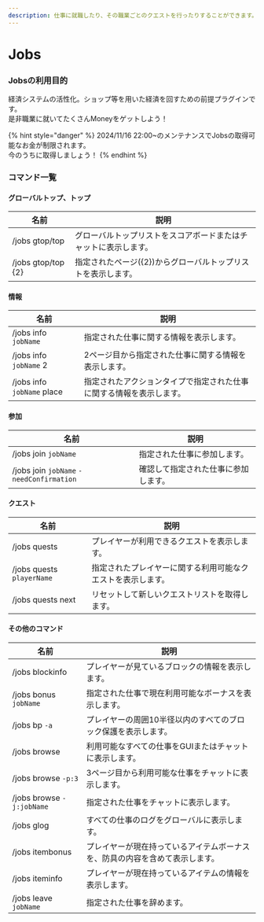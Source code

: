 ```yaml
---
description: 仕事に就職したり、その職業ごとのクエストを行ったりすることができます。
---
```


# Jobs

### Jobsの利用目的

経済システムの活性化。ショップ等を用いた経済を回すための前提プラグインです。\
是非職業に就いてたくさんMoneyをゲットしよう！

{% hint style="danger" %}
2024/11/16 22:00\~のメンテナンスでJobsの取得可能なお金が制限されます。\
今のうちに取得しましょう！
{% endhint %}



### コマンド一覧



#### グローバルトップ、トップ

| 名前                 | 説明                                |
| ------------------ | --------------------------------- |
| /jobs gtop/top     | グローバルトップリストをスコアボードまたはチャットに表示します。  |
| /jobs gtop/top {2} | 指定されたページ({2})からグローバルトップリストを表示します。 |

#### 情報

| 名前                         | 説明                                 |
| -------------------------- | ---------------------------------- |
| /jobs info `jobName`       | 指定された仕事に関する情報を表示します。               |
| /jobs info `jobName` 2     | 2ページ目から指定された仕事に関する情報を表示します。        |
| /jobs info `jobName` place | 指定されたアクションタイプで指定された仕事に関する情報を表示します。 |

#### 参加

| 名前                                       | 説明                 |
| ---------------------------------------- | ------------------ |
| /jobs join `jobName`                     | 指定された仕事に参加します。     |
| /jobs join `jobName` `-needConfirmation` | 確認して指定された仕事に参加します。 |

#### クエスト

| 名前                        | 説明                             |
| ------------------------- | ------------------------------ |
| /jobs quests              | プレイヤーが利用できるクエストを表示します。         |
| /jobs quests `playerName` | 指定されたプレイヤーに関する利用可能なクエストを表示します。 |
| /jobs quests next         | リセットして新しいクエストリストを取得します。        |

#### その他のコマンド

| 名前                        | 説明                                     |
| ------------------------- | -------------------------------------- |
| /jobs blockinfo           | プレイヤーが見ているブロックの情報を表示します。               |
| /jobs bonus `jobName`     | 指定された仕事で現在利用可能なボーナスを表示します。             |
| /jobs bp `-a`             | プレイヤーの周囲10半径以内のすべてのブロック保護を表示します。       |
| /jobs browse              | 利用可能なすべての仕事をGUIまたはチャットに表示します。          |
| /jobs browse `-p:3`       | 3ページ目から利用可能な仕事をチャットに表示します。             |
| /jobs browse `-j:jobName` | 指定された仕事をチャットに表示します。                    |
| /jobs glog                | すべての仕事のログをグローバルに表示します。                 |
| /jobs itembonus           | プレイヤーが現在持っているアイテムボーナスを、防具の内容を含めて表示します。 |
| /jobs iteminfo            | プレイヤーが現在持っているアイテムの情報を表示します。            |
| /jobs leave `jobName`     | 指定された仕事を辞めます。                          |
